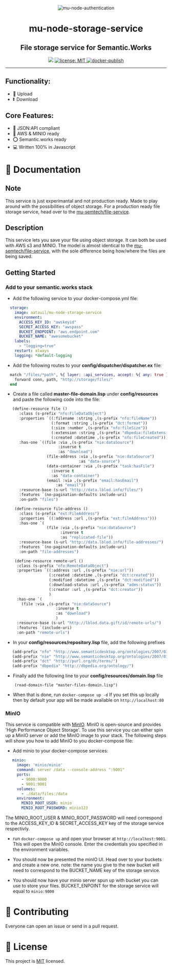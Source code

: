 <p align="center">
    <img src="https://user-images.githubusercontent.com/52280338/136693162-249a4553-430b-40d5-9d7f-7f5e59a53236.png" alt="mu-node-authentication" />
</p>
<h1 align="center">mu-node-storage-service</h1>
<h2 align="center">File storage service for Semantic.Works</h2>

<p align="center">
  <img src="https://img.shields.io/badge/version-1.0.0-blue.svg?cacheSeconds=2592000" />
  <a href="LICENSE">
    <img src="https://img.shields.io/badge/license-MIT-yellow.svg" alt="license: MIT" />
  </a>
  <a href="https://github.com/aatauil/mu-node-storage-service/actions/workflows/docker-publish.yml">
    <img src="https://github.com/aatauil/mu-node-storage-service/actions/workflows/docker-publish.yml/badge.svg" alt="docker-publish" />
  </a>
</p>

---

## Functionality:

- 📂 Upload
- ⏬ Download

## Core Features:

- :page_with_curl: JSON:API compliant
- 🌴 AWS & MINIO ready
- :o: Semantic.works ready
- :computer: Written 100% in Javascript

# :open_book: Documentation

## Note
This service is just experimantal and not production ready. Made to play around with the possibilities of object storage. For a production ready file storage service, head over to the [mu-semtech/file-service](https://github.com/mu-semtech/file-service).

## Description
This service lets you save your file using object storage. It can both be used with AWS s3 and MINIO. The model is almost identical to the [mu-semtech/file-service](https://github.com/mu-semtech/file-service), with the sole difference being how/where the files are being saved. 

## Getting Started

### Add to your semantic.works stack
- Add the following service to your docker-compose.yml file: 
```yml
  storage: 
    image: aatauil/mu-node-storage-service
    environment:
      ACCESS_KEY_ID: "awskeyid"
      SECRET_ACCESS_KEY: "awspass"
      BUCKET_ENDPOINT: "aws.endpoint.com"
      BUCKET_NAME: "awesomebucket"
    labels:
      - "logging=true"
    restart: always
    logging: *default-logging
```
- Add the following routes to your **config/dispatcher/dispatcher.ex** file: 
```elixir
  match "/files/*path", %{ layer: :api_services, accept: %{ any: true } } do
    forward conn, path, "http://storage/files/"
  end
```
- Create a file called **master-file-domain.lisp** under **config/resources** and paste the following code into the file:
```lisp
   (define-resource file ()
      :class (s-prefix "nfo:FileDataObject")
      :properties `((:filename :string ,(s-prefix "nfo:fileName"))
                    (:format :string ,(s-prefix "dct:format"))
                    (:size :number ,(s-prefix "nfo:fileSize"))
                    (:extension :string ,(s-prefix "dbpedia:fileExtension"))
                    (:created :datetime ,(s-prefix "nfo:fileCreated")))
      :has-one `((file :via ,(s-prefix "nie:dataSource")
                       :inverse t
                       :as "download")
                  (file-address :via ,(s-prefix "nie:dataSource")
                                :as "data-source")
                  (data-container :via ,(s-prefix "task:hasFile")
                    :inverse t
                    :as "data-container")
                  (email :via ,(s-prefix "email:hasEmail")
                      :as "email"))
      :resource-base (s-url "http://data.lblod.info/files/")
      :features `(no-pagination-defaults include-uri)
      :on-path "files")

    (define-resource file-address ()
      :class (s-prefix "ext:FileAddress")
      :properties `((:address :url ,(s-prefix "ext:fileAddress")))
      :has-one `(
                  (file :via ,(s-prefix "nie:dataSource")
                        :inverse t
                        :as "replicated-file"))
      :resource-base (s-url "http://data.lblod.info/file-addresses/")
      :features `(no-pagination-defaults include-uri)
      :on-path "file-addresses")

    (define-resource remote-url ()
     :class (s-prefix "nfo:RemoteDataObject")
     :properties `((:address :url ,(s-prefix "nie:url"))
                   (:created :datetime ,(s-prefix "dct:created"))
                   (:modified :datetime ,(s-prefix "dct:modified"))
                   (:download-status :url ,(s-prefix "adms:status"))
                   (:creator :url ,(s-prefix "dct:creator"))
                   )
     :has-one `(
       (file :via ,(s-prefix "nie:dataSource")
                      :inverse t
                      :as "download")
                      )
     :resource-base (s-url "http://lblod.data.gift/id/remote-urls/")
     :features `(include-uri)
     :on-path "remote-urls")
```
- In your **config/resources/repository.lisp** file, add the following prefixes
 ```lisp
    (add-prefix "nfo" "http://www.semanticdesktop.org/ontologies/2007/03/22/nfo#")
    (add-prefix "nie" "http://www.semanticdesktop.org/ontologies/2007/01/19/nie#")
    (add-prefix "dct" "http://purl.org/dc/terms/")
    (add-prefix "dbpedia" "http://dbpedia.org/ontology/")
```

- Finally add the following line to your **config/resources/domain.lisp** file
```
    (read-domain-file "master-files-domain.lisp")
```
- When that is done, run `docker-compose up -d`
If you set this up locally then by default your app will be made available on `http://localhost:80`

### MinIO
This service is compatible with [MinIO](https://min.io/). MinIO is open-source and provides 'High Performance Object Storage'. To use this service you can either spin up a MinIO server or add the MinIO image to your stack. The following steps will show you how to add MinIO to you docker-compose file:

- Add minio to your docker-compose services:
 ```yml
    minio:
      image: 'minio/minio'
      command: server /data --console-address ":9001"
      ports:
        - 9000:9000
        - 9001:9001 
      volumes:
        - ./data/files:/data
      environment:
        MINIO_ROOT_USER: minio
        MINIO_ROOT_PASSWORD: minio123
  ```
 The MINIO_ROOT_USER & MINIO_ROOT_PASSWORD will need correspond to the ACCESS_KEY_ID & SECRET_ACCESS_KEY key of the storage service respectivly. 

- run `docker-compose up` and open your browser at `http://localhost:9001`. This will open the MinIO console. Enter the credentials you specified in the environment variables.
- You should now be presented the minIO UI. Head over to your buckets and create a new one. note: the name you give to the new bucket will need to correspond to the BUCKET_NAME key of the storage service. 


- You should now have your minio server spun up with bucket you can use to store your files. BUCKET_ENPOINT for the storage service will equal to `minio:9000`

# :orange_heart: Contributing

Everyone can open an issue or send in a pull request.


# 📝 License

This project is [MIT](LICENSE) licensed.
